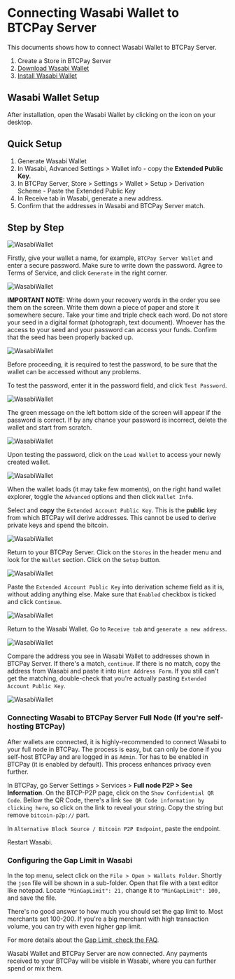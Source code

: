 # Connecting Wasabi Wallet to BTCPay Server

This documents shows how to connect Wasabi Wallet to BTCPay Server.

1. Create a Store in BTCPay Server
2. [Download Wasabi Wallet](https://wasabiwallet.io/#download)
3. [Install Wasabi Wallet](https://docs.wasabiwallet.io/using-wasabi/InstallPackage.html)

## Wasabi Wallet Setup

After installation, open the Wasabi Wallet by clicking on the icon on your desktop.

## Quick Setup

1. Generate Wasabi Wallet
2. In Wasabi, Advanced Settings > Wallet info - copy the **Extended Public Key**.
3. In BTCPay Server, Store > Settings > Wallet > Setup > Derivation Scheme - Paste the Extended Public Key
4. In Receive tab in Wasabi, generate a new address.
5. Confirm that the addresses in Wasabi and BTCPay Server match.

## Step by Step

![WasabiWallet](./img/WassabiWalletSetupBTCPay1.png)

Firstly, give your wallet a name, for example, `BTCPay Server Wallet` and enter a secure password. Make sure to write down the password. Agree to Terms of Service, and click `Generate` in the right corner.

![WasabiWallet](./img/WassabiWalletSetupBTCPay2.png)

**IMPORTANT NOTE:** Write down your recovery words in the order you see them on the screen. Write them down a piece of paper and store it somewhere secure. Take your time and triple check each word. Do not store your seed in a digital format (photograph, text document). Whoever has the access to your seed and your password can access your funds. Confirm that the seed has been properly backed up.

![WasabiWallet](./img/WassabiWalletSetupBTCPay3.png)

Before proceeding, it is required to test the password, to be sure that the wallet can be accessed without any problems.

To test the password, enter it in the password field, and click `Test Password`.

![WasabiWallet](./img/WassabiWalletSetupBTCPay4.png)

The green message on the left bottom side of the screen will appear if the password is correct.  If by any chance your password is incorrect, delete the wallet and start from scratch.

![WasabiWallet](./img/WassabiWalletSetupBTCPay5.png)

Upon testing the password, click on the `Load Wallet` to access your newly created wallet.

![WasabiWallet](./img/WassabiWalletSetupBTCPay6.png)

When the wallet loads (it may take few moments), on the right hand wallet explorer, toggle the `Advanced` options and then click `Wallet Info`.

Select and **copy** the `Extended Account Public Key`. This is the **public** key from which BTCPay will derive addresses. This cannot be used to derive private keys and spend the bitcoin.

![WasabiWallet](./img/WassabiWalletSetupBTCPay8.png)

Return to your BTCPay Server. Click on the `Stores` in the header menu and look for the `Wallet` section. Click on the `Setup` button.

![WasabiWallet](./img/createwallet/SetupWallet.png)

Paste the `Extended Account Public Key` into derivation scheme field as it is, without adding anything else. Make sure that `Enabled` checkbox is ticked and click `Continue`.

![WasabiWallet](./img/createwallet/SetupWalletXpub.png)

Return to the Wasabi  Wallet. Go to `Receive tab` and `generate a new address`.

![WasabiWallet](./img/WassabiWalletSetupBTCPay12.png)

Compare the address you see in Wasabi Wallet to addresses shown in BTCPay Server. If there's a match, `continue`. If there is no match, copy the address from Wasabi and paste it into `Hint Address Form`. If you still can't get the matching, double-check that you're actually pasting `Extended Account Public Key`.

![WasabiWallet](./img/WassabiWalletSetupBTCPay13.png)

### Connecting Wasabi to BTCPay Server Full Node (If you're self-hosting BTCPay)

After wallets are connected, it is highly-recommended to connect Wasabi to your full node in BTCPay. The process is easy, but can only be done if you self-host BTCPay and are logged in as `Admin`. Tor has to be enabled in BTCPay (it is enabled by default). This process enhances privacy even further.

In BTCPay, go Server Settings > Services > **Full node P2P > See Information**.
On the BTCP-P2P page, click on the `Show Confidential QR Code`. Bellow the QR Code, there's a link `See QR Code information by clicking here`, so click on the link to reveal your string. Copy the string but remove `bitcoin-p2p://` part.

In `Alternative Block Source / Bitcoin P2P Endpoint`, paste the endpoint.

Restart Wasabi.

### Configuring the Gap Limit in Wasabi

In the top menu, select click on the `File > Open > Wallets Folder`. Shortly the `json` file will be shown in a sub-folder. Open that file with a text editor like notepad.
Locate `"MinGapLimit": 21,` change it to `"MinGapLimit": 100,` and save the file.

There's no good answer to how much you should set the gap limit to. Most merchants set 100-200. If you're a big merchant with high transaction volume, you can try with even higher gap limit.

For more details about the [Gap Limit, check the FAQ](./FAQ/FAQ-Wallet.md#missing-payments-in-my-software-or-hardware-wallet).

Wasabi Wallet and BTCPay Server are now connected. Any payments received to your BTCPay will be visible in Wasabi, where you can further spend or mix them.
